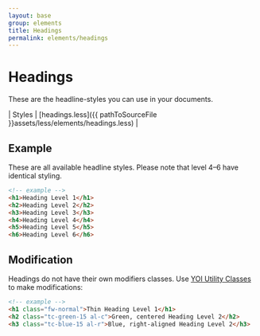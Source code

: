```yaml
---
layout: base
group: elements
title: Headings
permalink: elements/headings
---
```


# Headings

<p class="intro">These are the headline-styles you can use in your documents.</p>

| Styles | [headings.less]({{ pathToSourceFile }}assets/less/elements/headings.less) |

## Example

These are all available headline styles. Please note that level 4–6 have identical styling.

```html
<!-- example -->
<h1>Heading Level 1</h1>
<h2>Heading Level 2</h2>
<h3>Heading Level 3</h3>
<h4>Heading Level 4</h4>
<h5>Heading Level 5</h5>
<h6>Heading Level 6</h6>
```

## Modification

Headings do not have their own modifiers classes. Use [YOI Utility Classes](utilities/) to make modifications:

```html
<!-- example -->
<h1 class="fw-normal">Thin Heading Level 1</h1>
<h2 class="tc-green-15 al-c">Green, centered Heading Level 2</h2>
<h3 class="tc-blue-15 al-r">Blue, right-aligned Heading Level 2</h3>
```
